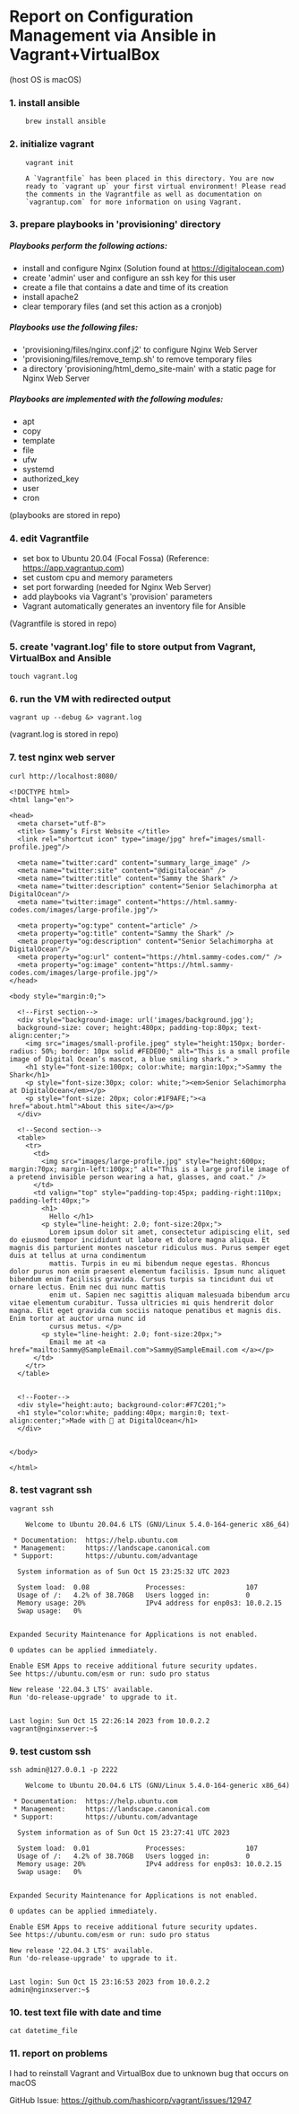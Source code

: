 # Report on Configuration Management via Ansible in Vagrant+VirtualBox
(host OS is macOS)

### 1. install ansible
```
    brew install ansible
```

### 2. initialize vagrant
```
    vagrant init
```
```
    A `Vagrantfile` has been placed in this directory. You are now
    ready to `vagrant up` your first virtual environment! Please read
    the comments in the Vagrantfile as well as documentation on
    `vagrantup.com` for more information on using Vagrant.
```
### 3. prepare playbooks in 'provisioning' directory


##### Playbooks perform the following actions:

- install and configure Nginx (Solution found at https://digitalocean.com)
- create 'admin' user and configure an ssh key for this user
- create a file that contains a date and time of its creation
- install apache2
- clear temporary files (and set this action as a cronjob)

##### Playbooks use the following files:

- 'provisioning/files/nginx.conf.j2' to configure Nginx Web Server
- 'provisioning/files/remove_temp.sh' to remove temporary files
- a directory 'provisioning/html_demo_site-main' with a static page for Nginx Web Server

##### Playbooks are implemented with the following modules:

- apt
- copy
- template
- file
- ufw
- systemd
- authorized_key
- user
- cron

(playbooks are stored in repo)

### 4. edit Vagrantfile

- set box to Ubuntu 20.04 (Focal Fossa) (Reference: https://app.vagrantup.com) 
- set custom cpu and memory parameters
- set port forwarding (needed for Nginx Web Server)
- add playbooks via Vagrant's 'provision' parameters
- Vagrant automatically generates an inventory file for Ansible

(Vagrantfile is stored in repo)

### 5. create 'vagrant.log' file to store output from Vagrant, VirtualBox and Ansible

    touch vagrant.log

### 6. run the VM with redirected output
    
    vagrant up --debug &> vagrant.log

(vagrant.log is stored in repo)

### 7. test nginx web server

    curl http://localhost:8080/
```
<!DOCTYPE html>
<html lang="en">

<head>
  <meta charset="utf-8">
  <title> Sammy’s First Website </title>
  <link rel="shortcut icon" type="image/jpg" href="images/small-profile.jpeg"/>
  
  <meta name="twitter:card" content="summary_large_image" />
  <meta name="twitter:site" content="@digitalocean" />
  <meta name="twitter:title" content="Sammy the Shark" />
  <meta name="twitter:description" content="Senior Selachimorpha at DigitalOcean"/>
  <meta name="twitter:image" content="https://html.sammy-codes.com/images/large-profile.jpg"/>
  
  <meta property="og:type" content="article" />
  <meta property="og:title" content="Sammy the Shark" />
  <meta property="og:description" content="Senior Selachimorpha at DigitalOcean"/>
  <meta property="og:url" content="https://html.sammy-codes.com/" />
  <meta property="og:image" content="https://html.sammy-codes.com/images/large-profile.jpg"/>
</head>

<body style="margin:0;">

  <!--First section-->
  <div style="background-image: url('images/background.jpg');
  background-size: cover; height:480px; padding-top:80px; text-align:center;">
    <img src="images/small-profile.jpeg" style="height:150px; border-radius: 50%; border: 10px solid #FEDE00;" alt="This is a small profile image of Digital Ocean’s mascot, a blue smiling shark." >
    <h1 style="font-size:100px; color:white; margin:10px;">Sammy the Shark</h1>
    <p style="font-size:30px; color: white;"><em>Senior Selachimorpha at DigitalOcean</em></p>
    <p style="font-size: 20px; color:#1F9AFE;"><a href="about.html">About this site</a></p>
  </div>

  <!--Second section-->
  <table>
    <tr>
      <td>
        <img src="images/large-profile.jpg" style="height:600px; margin:70px; margin-left:100px;" alt="This is a large profile image of a pretend invisible person wearing a hat, glasses, and coat." />
      </td>
      <td valign="top" style="padding-top:45px; padding-right:110px; padding-left:40px;">
        <h1>
          Hello </h1>
        <p style="line-height: 2.0; font-size:20px;">
          Lorem ipsum dolor sit amet, consectetur adipiscing elit, sed do eiusmod tempor incididunt ut labore et dolore magna aliqua. Et magnis dis parturient montes nascetur ridiculus mus. Purus semper eget duis at tellus at urna condimentum
          mattis. Turpis in eu mi bibendum neque egestas. Rhoncus dolor purus non enim praesent elementum facilisis. Ipsum nunc aliquet bibendum enim facilisis gravida. Cursus turpis sa tincidunt dui ut ornare lectus. Enim nec dui nunc mattis
          enim ut. Sapien nec sagittis aliquam malesuada bibendum arcu vitae elementum curabitur. Tussa ultricies mi quis hendrerit dolor magna. Elit eget gravida cum sociis natoque penatibus et magnis dis. Enim tortor at auctor urna nunc id
          cursus metus. </p>
        <p style="line-height: 2.0; font-size:20px;">
          Email me at <a href="mailto:Sammy@SampleEmail.com">Sammy@SampleEmail.com </a></p>
      </td>
    </tr>
  </table>


  <!--Footer-->
  <div style="height:auto; background-color:#F7C201;">
  <h1 style="color:white; padding:40px; margin:0; text-align:center;">Made with 🤍 at DigitalOcean</h1>
  </div>


</body>

</html>    
```

### 8. test vagrant ssh

    vagrant ssh

``` 
    Welcome to Ubuntu 20.04.6 LTS (GNU/Linux 5.4.0-164-generic x86_64)

 * Documentation:  https://help.ubuntu.com
 * Management:     https://landscape.canonical.com
 * Support:        https://ubuntu.com/advantage

  System information as of Sun Oct 15 23:25:32 UTC 2023

  System load:  0.08              Processes:               107
  Usage of /:   4.2% of 38.70GB   Users logged in:         0
  Memory usage: 20%               IPv4 address for enp0s3: 10.0.2.15
  Swap usage:   0%


Expanded Security Maintenance for Applications is not enabled.

0 updates can be applied immediately.

Enable ESM Apps to receive additional future security updates.
See https://ubuntu.com/esm or run: sudo pro status

New release '22.04.3 LTS' available.
Run 'do-release-upgrade' to upgrade to it.


Last login: Sun Oct 15 22:26:14 2023 from 10.0.2.2
vagrant@nginxserver:~$ 

```

### 9.  test custom ssh

    ssh admin@127.0.0.1 -p 2222

```
    Welcome to Ubuntu 20.04.6 LTS (GNU/Linux 5.4.0-164-generic x86_64)

 * Documentation:  https://help.ubuntu.com
 * Management:     https://landscape.canonical.com
 * Support:        https://ubuntu.com/advantage

  System information as of Sun Oct 15 23:27:41 UTC 2023

  System load:  0.01              Processes:               107
  Usage of /:   4.2% of 38.70GB   Users logged in:         0
  Memory usage: 20%               IPv4 address for enp0s3: 10.0.2.15
  Swap usage:   0%


Expanded Security Maintenance for Applications is not enabled.

0 updates can be applied immediately.

Enable ESM Apps to receive additional future security updates.
See https://ubuntu.com/esm or run: sudo pro status

New release '22.04.3 LTS' available.
Run 'do-release-upgrade' to upgrade to it.


Last login: Sun Oct 15 23:16:53 2023 from 10.0.2.2
admin@nginxserver:~$ 

```

### 10. test text file with date and time

    cat datetime_file

### 11. report on problems

I had to reinstall Vagrant and VirtualBox due to unknown bug that occurs on macOS

GitHub Issue: https://github.com/hashicorp/vagrant/issues/12947